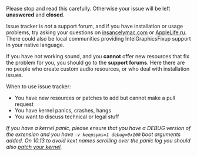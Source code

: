 Please stop and read this carefully. Otherwise your issue will be left **unaswered** and **closed**.

Issue tracker is _not_ a support forum, and if you have installation or usage problems, try asking your questions on [insancelymac.com](https://www.insanelymac.com/forum/forum/643-lilu-and-its-plugins/) or [AppleLife.ru](https://applelife.ru/threads/zavod-intel-quick-sync-video.817923/page-132#post-720434). There could also be local communities providing IntelGraphicsFixup support in your native language.

If you have not working sound, and you **cannot** offer new resources that fix the problem for you, you should go to the **support forums**. Here there are no people who create custom audio resources, or who deal with installation issues.

When to use issue tracker:
* You have new resources or patches to add but cannot make a pull request
* You have kernel panics, crashes, hangs
* You want to discuss technical or legal stuff

_If you have a kernel panic, please ensure that you have a DEBUG version of the extension and you have `-v keepsyms=1 debug=0x100` boot arguments added. On 10.13 to avoid kext names scrolling over the panic log you should also [patch your kernel](https://applelife.ru/posts/686953)._


